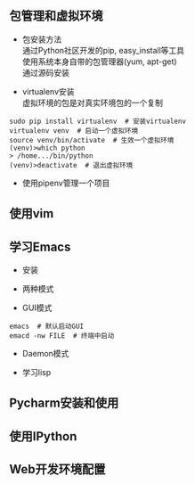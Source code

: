 
## 包管理和虚拟环境

- 包安装方法    
通过Python社区开发的pip, easy_install等工具   
使用系统本身自带的包管理器(yum, apt-get)      
通过源码安装     


- virtualenv安装  
虚拟环境的包是对真实环境包的一个复制  
```
sudo pip install virtualenv  # 安装virtualenv
virtualenv venv  # 启动一个虚拟环境
source venv/bin/activate  # 生效一个虚拟环境
(venv)>which python
> /home.../bin/python
(venv)>deactivate  # 退出虚拟环境
```

- 使用pipenv管理一个项目




## 使用vim

## 学习Emacs

- 安装

- 两种模式
 - GUI模式
 ```
 emacs  # 默认启动GUI
 emacd -nw FILE  # 终端中启动
 ```
 - Daemon模式

- 学习lisp


## Pycharm安装和使用

## 使用IPython

## Web开发环境配置

